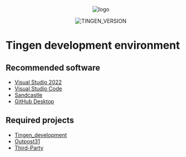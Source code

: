 <!-- u241205 -->

<div align="center">

  ![logo](../../.github/image/logos/TingenDevelopmentDocumentation_logo_320x420.png)

  ![TINGEN_VERSION](https://img.shields.io/badge/BASED%20ON%20Tingen%2025.11-white?style=for-the-badge)

</div>

# Tingen development environment

## Recommended software

* [Visual Studio 2022](https://visualstudio.microsoft.com/)
* [Visual Studio Code](https://visualstudio.microsoft.com/)
* [Sandcastle](https://github.com/EWSoftware/SHFB)
* [GitHub Desktop](https://github.com/apps/desktop)

## Required projects

* [Tingen_development](https://github.com/spectrum-health-systems/Tingen-Development)
* [Outpost31](https://github.com/spectrum-health-systems/Outpost31)
* [Third-Party](https://github.com/spectrum-health-systems/Tingen-ThirdParty)
